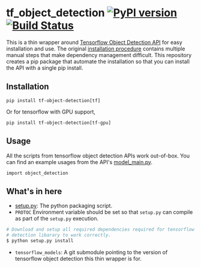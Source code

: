 # tf_object_detection [![PyPI version][pypi-image]][pypi] [![Build Status][travis-image]][travis]

[travis-image]: https://travis-ci.org/junjuew/tf_object_detection.svg?branch=master
[travis]: http://travis-ci.org/junjuew/tf_object_detection

[pypi-image]: https://badge.fury.io/py/tf-object-detection.svg
[pypi]: https://pypi.org/project/tf-object-detection/

This is a thin wrapper around [Tensorflow Object Detection API](https://github.com/tensorflow/models/tree/master/research/object_detection) for easy installation and use. The original [installation procedure](https://github.com/tensorflow/models/blob/master/research/object_detection/g3doc/installation.md) contains multiple manual steps that make dependency management difficult. This repository creates a pip package that automate the installation so that you can install the API with a single pip install.

## Installation

```
pip install tf-object-detection[tf]

```

Or for tensorflow with GPU support,

```
pip install tf-object-detection[tf-gpu]

```

## Usage

All the scripts from tensorflow object detection APIs work out-of-box. 
You can find an example usages from the API's [model_main.py](https://github.com/tensorflow/models/blob/master/research/object_detection/model_main.py).

```
import object_detection
```


## What's in here

* [setup.py](setup.py): The python packaging script.
* `PROTOC` Environment variable should be set so that `setup.py` can compile as
  part of the `setup.py` execution.

```bash
# Download and setup all required dependencies required for tensorflow object 
# detection libarary to work correctly.
$ python setup.py install
```

* `tensorflow_models`: A git submodule pointing to the version of tensorflow object detection this thin wrapper is for.
